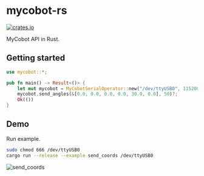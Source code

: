 # mycobot-rs
[![crates.io](https://img.shields.io/crates/v/mycobot.svg)](https://crates.io/crates/mycobot)

MyCobot API in Rust.
## Getting started

```rust
use mycobot::*;

pub fn main() -> Result<()> {
    let mut mycobot = MyCobotSerialOperator::new("/dev/ttyUSB0", 115200);
    mycobot.send_angles(&[0.0, 0.0, 0.0, 0.0, 30.0, 0.0], 50)?;
    Ok(())
}
```

## Demo

Run example.

```sh
sudo chmod 666 /dev/ttyUSB0
cargo run --release --example send_coords /dev/ttyUSB0
```

![send_coords](https://raw.githubusercontent.com/neka-nat/mycobot-rs/master/assets/send_coords.gif)
